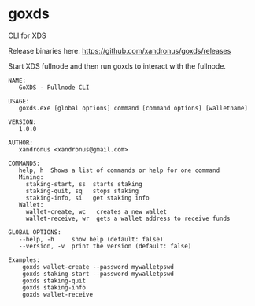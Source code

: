 # goxds
CLI for XDS

Release binaries here: https://github.com/xandronus/goxds/releases

Start XDS fullnode and then run goxds to interact with the fullnode.

```
NAME:
   GoXDS - Fullnode CLI

USAGE:
   goxds.exe [global options] command [command options] [walletname]

VERSION:
   1.0.0

AUTHOR:
   xandronus <xandronus@gmail.com>

COMMANDS:
   help, h  Shows a list of commands or help for one command
   Mining:
     staking-start, ss  starts staking
     staking-quit, sq   stops staking
     staking-info, si   get staking info
   Wallet:
     wallet-create, wc   creates a new wallet
     wallet-receive, wr  gets a wallet address to receive funds

GLOBAL OPTIONS:
   --help, -h     show help (default: false)
   --version, -v  print the version (default: false)

Examples:
    goxds wallet-create --password mywalletpswd
    goxds staking-start --password mywalletpswd
    goxds staking-quit
    goxds staking-info
    goxds wallet-receive
```
